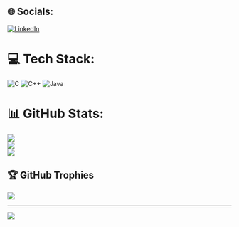 ## 🌐 Socials:
[![LinkedIn](https://img.shields.io/badge/LinkedIn-%230077B5.svg?logo=linkedin&logoColor=white)](https://linkedin.com/in/https://in.linkedin.com/in/aditya-gupta-in)

# 💻 Tech Stack:
![C](https://img.shields.io/badge/c-%2300599C.svg?style=for-the-badge&logo=c&logoColor=white) ![C++](https://img.shields.io/badge/c++-%2300599C.svg?style=for-the-badge&logo=c%2B%2B&logoColor=white) ![Java](https://img.shields.io/badge/java-%23ED8B00.svg?style=for-the-badge&logo=openjdk&logoColor=white)
# 📊 GitHub Stats:
![](https://github-readme-stats.vercel.app/api?username=aditya-gupta-07&theme=dark&hide_border=false&include_all_commits=false&count_private=false)<br/>
![](https://github-readme-streak-stats.herokuapp.com/?user=aditya-gupta-07&theme=dark&hide_border=false)<br/>
![](https://github-readme-stats.vercel.app/api/top-langs/?username=aditya-gupta-07&theme=dark&hide_border=false&include_all_commits=false&count_private=false&layout=compact)

## 🏆 GitHub Trophies
![](https://github-profile-trophy.vercel.app/?username=aditya-gupta-07&theme=radical&no-frame=false&no-bg=true&margin-w=4)

---
[![](https://visitcount.itsvg.in/api?id=aditya-gupta-07&icon=0&color=0)](https://visitcount.itsvg.in)

<!-- Proudly created with GPRM ( https://gprm.itsvg.in ) -->